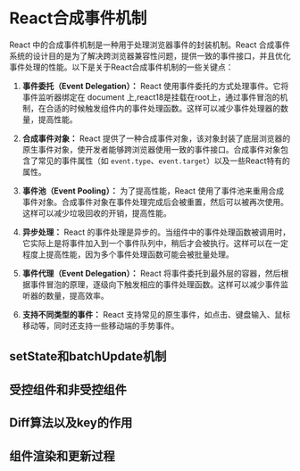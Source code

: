 # React合成事件机制

React 中的合成事件机制是一种用于处理浏览器事件的封装机制。React 合成事件系统的设计目的是为了解决跨浏览器兼容性问题，提供一致的事件接口，并且优化事件处理的性能。以下是关于React合成事件机制的一些关键点：

1. **事件委托（Event Delegation）：** React 使用事件委托的方式处理事件。它将事件监听器绑定在 document 上,react18是挂载在root上，通过事件冒泡的机制，在合适的时候触发组件内的事件处理函数。这样可以减少事件处理器的数量，提高性能。

2. **合成事件对象：** React 提供了一种合成事件对象，该对象封装了底层浏览器的原生事件对象，使开发者能够跨浏览器使用一致的事件接口。合成事件对象包含了常见的事件属性（如 `event.type`、`event.target`）以及一些React特有的属性。

3. **事件池（Event Pooling）：** 为了提高性能，React 使用了事件池来重用合成事件对象。合成事件对象在事件处理完成后会被重置，然后可以被再次使用。这样可以减少垃圾回收的开销，提高性能。

4. **异步处理：** React 的事件处理是异步的。当组件中的事件处理函数被调用时，它实际上是将事件加入到一个事件队列中，稍后才会被执行。这样可以在一定程度上提高性能，因为多个事件处理函数可能会被批量处理。

5. **事件代理（Event Delegation）：** React 将事件委托到最外层的容器，然后根据事件冒泡的原理，逐级向下触发相应的事件处理函数。这样可以减少事件监听器的数量，提高效率。

6. **支持不同类型的事件：** React 支持常见的原生事件，如点击、键盘输入、鼠标移动等，同时还支持一些移动端的手势事件。

## setState和batchUpdate机制

## 受控组件和非受控组件

## Diff算法以及key的作用

## 组件渲染和更新过程
